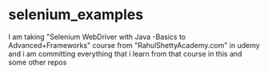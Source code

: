 # selenium_examples
I am taking "Selenium WebDriver with Java -Basics to Advanced+Frameworks" course from "RahulShettyAcademy.com" in udemy and i am committing everything that i learn from that course in this and some other repos
